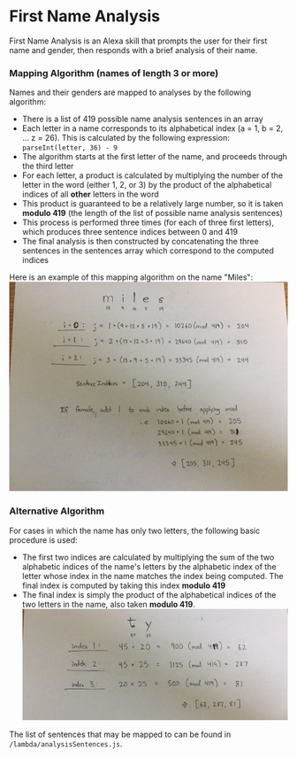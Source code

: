 # First Name Analysis   

First Name Analysis is an Alexa skill that prompts the user for their first name and gender, then responds with a brief analysis of their name.

### Mapping Algorithm (names of length 3 or more)

Names and their genders are mapped to analyses by the following algorithm:
* There is a list of 419 possible name analysis sentences in an array
* Each letter in a name corresponds to its alphabetical index (a = 1, b = 2, ... z = 26).  This is calculated by the following expression: `parseInt(letter, 36) - 9`
* The algorithm starts at the first letter of the name, and proceeds through the third letter
* For each letter, a product is calculated by multiplying the number of the letter in the word (either 1, 2, or 3) by the product of the alphabetical indices of all __other__ letters in the word
* This product is guaranteed to be a relatively large number, so it is taken __modulo 419__ (the length of the list of possible name analysis sentences)
* This process is performed three times (for each of three first letters), which produces three sentence indices between 0 and 419
* The final analysis is then constructed by concatenating the three sentences in the sentences array which correspond to the computed indices

Here is an example of this mapping algorithm on the name "Miles":
![mapping algorithm on paper](IMG_4269.JPG)

### Alternative Algorithm

For cases in which the name has only two letters, the following basic procedure is used:
* The first two indices are calculated by multiplying the sum of the two alphabetic indices of the name's letters by the alphabetic index of the letter whose index in the name matches the index being computed.  The final index is computed by taking this index __modulo 419__
* The final index is simply the product of the alphabetical indices of the two letters in the name, also taken __modulo 419__.
![alternative algorithm on paper](IMG_4270.JPG)

The list of sentences that may be mapped to can be found in `/lambda/analysisSentences.js`.
